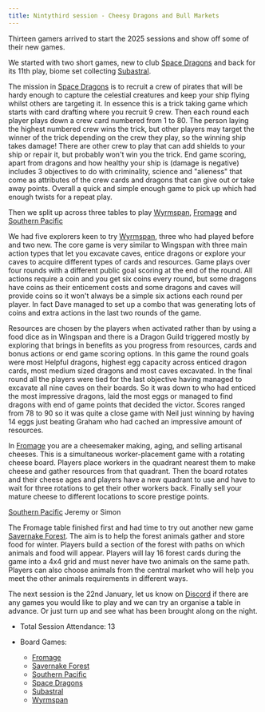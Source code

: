 ```yaml
---
title: Nintythird session - Cheesy Dragons and Bull Markets
---
```


Thirteen gamers arrived to start the 2025 sessions and show off some of their new games.

We started with two short games, new to club [Space Dragons][SD] and back for its 11th play, biome set collecting [Subastral][SA].

The mission in [Space Dragons][SD] is to recruit a crew of pirates that will be hardy enough to capture the celestial creatures and keep your ship flying whilst others are targeting it. In essence this is a trick taking game which starts with card drafting where you recruit 9 crew. Then each round each player plays down a crew card numbered from 1 to 80. The person laying the highest numbered crew wins the trick, but other players may target the winner of the trick depending on the crew they play, so the winning ship takes damage! There are other crew to play that can add shields to your ship or repair it, but probably won't win you the trick. End game scoring, apart from dragons and how healthy your ship is (damage is negative) includes 3 objectives to do with criminality, science and "alieness" that come as attributes of the crew cards and dragons that can give out or take away points. Overall a quick and simple enough game to pick up which had enough twists for a repeat play.

Then we split up across three tables to play [Wyrmspan][WS], [Fromage][Fro] and [Southern Pacific][SP]

We had five explorers keen to try [Wyrmspan][WS], three who had played before and two new. The core game is very similar to Wingspan with three main action types that let you excavate caves, entice dragons or explore your caves to acquire different types of cards and resources. Game plays over four rounds with a different public goal scoring at the end of the round. All actions require a coin and you get six coins every round, but some dragons have coins as their enticement costs and some dragons and caves will provide coins so it won't always be a simple six actions each round per player. In fact Dave managed to set up a combo that was generating lots of coins and extra actions in the last two rounds of the game.

Resources are chosen by the players when activated rather than by using a food dice as in Wingspan and there is a Dragon Guild triggered mostly by exploring that brings in benefits as you progress from resources, cards and bonus actions or end game scoring options. In this game the round goals were most Helpful dragons, highest egg capacity across enticed dragon cards, most medium sized dragons and most caves excavated. In the final round all the players were tied for the last objective having managed to excavate all nine caves on their boards. So it was down to who had enticed the most impressive dragons, laid the most eggs or managed to find dragons with end of game points that decided the victor. Scores ranged from 78 to 90 so it was quite a close game with Neil just winning by having 14 eggs just beating Graham who had cached an impressive amount of resources.

In [Fromage][Fro] you are a cheesemaker making, aging, and selling artisanal cheeses. This is a simultaneous worker-placement game with a rotating cheese board. Players place workers in the quadrant nearest them to make cheese and gather resources from that quadrant. Then the board rotates and their cheese ages and players have a new quadrant to use and have to wait for three rotations to get their other workers back. Finally sell your mature cheese to different locations to score prestige points.

[Southern Pacific][SP] Jeremy or Simon

The Fromage table finished first and had time to try out another new game [Savernake Forest][SF]. The aim is to help the forest animals gather and store food for winter. Players build a section of the forest with paths on which animals and food will appear. Players will lay 16 forest cards during the game into a 4x4 grid and must never have two animals on the same path. Players can also choose animals from the central market who will help you meet the other animals requirements in different ways.

The next session is the 22nd January, let us know on [Discord][Contact] if there are any games you would like to play and we can try an organise a table in advance. Or just turn up and see what has been brought along on the night.

* Total Session Attendance: 13
* Board Games:

	 * [Fromage][Fro]
	 * [Savernake Forest][SF]
	 * [Southern Pacific][SP]
	 * [Space Dragons][SD]
	 * [Subastral][SA]
	 * [Wyrmspan][WS]


[Fro]: {{site.data.BoardGameLinks.Fromage.Link}}
[SF]: {{site.data.BoardGameLinks.SavernakeForest.Link}}
[SP]: {{site.data.BoardGameLinks.SouthernPacific.Link}}
[SD]: {{site.data.BoardGameLinks.SpaceDragons.Link}}
[SA]: {{site.data.BoardGameLinks.Subastral.Link}}
[WS]: {{site.data.BoardGameLinks.Wyrmspan.Link}}

[Contact]: /Contact.html
